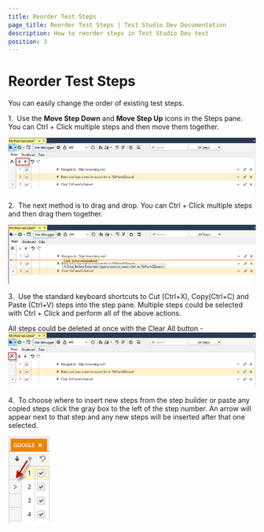 ```yaml
---
title: Reorder Test Steps
page_title: Reorder Test Steps | Test Studio Dev Documentation
description: How to reorder steps in Test Studio Dev test
position: 3
---
```

# Reorder Test Steps

You can easily change the order of existing test steps.

1.&nbsp; Use the **Move Step Down** and **Move Step Up** icons in the Steps pane. You can Ctrl + Click multiple steps and then move them together.

![Down/UP][1]

2.&nbsp; The next method is to drag and drop. You can Ctrl + Click multiple steps and then drag them together.

![Drag&drop][2]

3.&nbsp; Use the standard keyboard shortcuts to Cut (Ctrl+X), Copy(Ctrl+C) and Paste (Ctrl+V) steps into the step pane. Multiple steps could be selected with Ctrl + Click and perform all of the above actions.

All steps could be deleted at once with the Clear All button - ![Clear All][3]

4.&nbsp; To choose where to insert new steps from the step builder or paste any copied steps click the gray box to the left of the step number. An arrow will appear next to that step and any new steps will be inserted after that one selected.

![>][4]

[1]: images/reorder-test-steps/fig1.png
[2]: images/reorder-test-steps/fig2.png
[3]: images/reorder-test-steps/fig3.png
[4]: images/reorder-test-steps/fig4.png